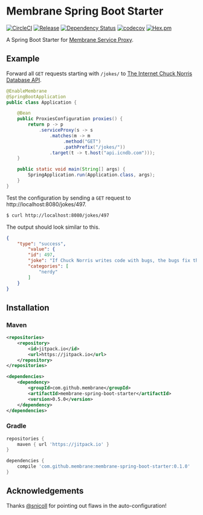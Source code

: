 # Membrane Spring Boot Starter

[![CircleCI](https://circleci.com/gh/membrane/membrane-spring-boot-starter.svg?style=shield&circle-token=8c730ac71f3736480b6b713ff86fe8b17a14cfa3)](https://circleci.com/gh/membrane/membrane-spring-boot-starter)
[![Release](https://jitpack.io/v/membrane/membrane-spring-boot-starter.svg)](https://jitpack.io/#membrane/membrane-spring-boot-starter)
[![Dependency Status](https://www.versioneye.com/user/projects/59147f67e1638f00500b4509/badge.svg?style=flat)](https://www.versioneye.com/user/projects/59147f67e1638f00500b4509)
[![codecov](https://codecov.io/gh/membrane/membrane-spring-boot-starter/branch/master/graph/badge.svg)](https://codecov.io/gh/membrane/membrane-spring-boot-starter)
[![Hex.pm](https://img.shields.io/hexpm/l/plug.svg)](https://raw.githubusercontent.com/membrane/membrane-spring-boot-starter/master/LICENSE)

A Spring Boot Starter for [Membrane Service Proxy](https://github.com/membrane/service-proxy).

## Example

Forward all `GET` requests starting with `/jokes/` to [The Internet Chuck Norris Database API](http://www.icndb.com/api/).

```java
@EnableMembrane
@SpringBootApplication
public class Application {

    @Bean
    public ProxiesConfiguration proxies() {
        return p -> p
            .serviceProxy(s -> s
                .matches(m -> m
                     .method("GET") 
                     .pathPrefix("/jokes/"))
                .target(t -> t.host("api.icndb.com")));
    }

    public static void main(String[] args) {
        SpringApplication.run(Application.class, args);
    }
}
```

Test the configuration by sending a `GET` request to http://localhost:8080/jokes/497.

```sh
$ curl http://localhost:8080/jokes/497
```

The output should look similar to this.

```json
{
    "type": "success",
        "value": {
        "id": 497,
        "joke": "If Chuck Norris writes code with bugs, the bugs fix themselves.",
        "categories": [
            "nerdy"
        ]
    }
}
```

## Installation

### Maven

```xml
<repositories>
    <repository>
        <id>jitpack.io</id>
        <url>https://jitpack.io</url>
    </repository>
</repositories>

<dependencies>
    <dependency>
        <groupId>com.github.membrane</groupId>
        <artifactId>membrane-spring-boot-starter</artifactId>
        <version>0.5.0</version>
    </dependency>
</dependencies>
```

### Gradle

```groovy
repositories {
    maven { url 'https://jitpack.io' }
}

dependencies {
    compile 'com.github.membrane:membrane-spring-boot-starter:0.1.0'
}
```

## Acknowledgements

Thanks [@snicoll](https://github.com/snicoll) for pointing out flaws in the auto-configuration!
